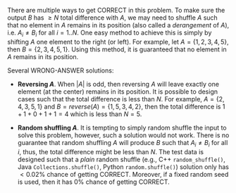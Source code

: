There are multiple ways to get CORRECT in this problem. To make sure the output $B$ has $\geq N$ total difference with $A$, we may need to shuffle $A$ such that no element in $A$ remains in its position (also called a _derangement_ of $A$), i.e. $A_i \neq B_i$ for all $i = 1..N$. One easy method to achieve this is simply by shifting $A$ one element to the right (or left). For example, let $A = \{1,2,3,4,5\}$, then $B = \{2,3,4,5,1\}$. Using this method, it is guaranteed that no element in $A$ remains in its position.

Several WRONG-ANSWER solutions:

- **Reversing $A$**. When $|A|$ is odd, then reversing $A$ will leave exactly one element (at the center) remains in its position. It is possible to design cases such that the total difference is less than $N$. For example, $A = \{2,4,3,5,1\}$ and $B = reverse(A) = \{1,5,3,4,2\}$, then the total difference is $1 + 1 + 0 + 1 + 1 = 4$ which is less than $N = 5$.

- **Random shuffling $A$**. It is tempting to simply random shuffle the input to solve this problem, however, such a solution would not work. There is no guarantee that random shuffling $A$ will produce $B$ such that $A_i \neq B_i$ for all $i$, thus, the total difference might be less than $N$. The test data is designed such that a _plain_ random shuffle (e.g., C++ `random_shuffle()`, Java `Collections.shuffle()`, Python `random.shuffle()`) solution only has $< 0.02\%$ chance of getting CORRECT. Moreover, if a fixed random seed is used, then it has $0\%$ chance of getting CORRECT.
